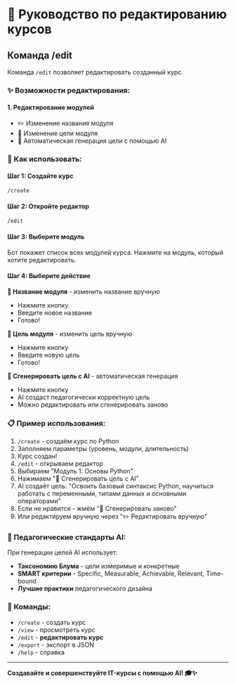 # 📝 Руководство по редактированию курсов

## Команда /edit

Команда `/edit` позволяет редактировать созданный курс.

### ✨ Возможности редактирования:

#### 1. **Редактирование модулей**
- ✏️ Изменение названия модуля
- 🎯 Изменение цели модуля
- 🤖 Автоматическая генерация цели с помощью AI

### 🔧 Как использовать:

#### Шаг 1: Создайте курс
```
/create
```

#### Шаг 2: Откройте редактор
```
/edit
```

#### Шаг 3: Выберите модуль
Бот покажет список всех модулей курса. Нажмите на модуль, который хотите редактировать.

#### Шаг 4: Выберите действие

**📝 Название модуля** - изменить название вручную
- Нажмите кнопку
- Введите новое название
- Готово!

**🎯 Цель модуля** - изменить цель вручную
- Нажмите кнопку
- Введите новую цель
- Готово!

**🤖 Сгенерировать цель с AI** - автоматическая генерация
- Нажмите кнопку
- AI создаст педагогически корректную цель
- Можно редактировать или сгенерировать заново

### 📋 Пример использования:

1. `/create` - создаём курс по Python
2. Заполняем параметры (уровень, модули, длительность)
3. Курс создан!
4. `/edit` - открываем редактор
5. Выбираем "Модуль 1: Основы Python"
6. Нажимаем "🤖 Сгенерировать цель с AI"
7. AI создаёт цель: "Освоить базовый синтаксис Python, научиться работать с переменными, типами данных и основными операторами"
8. Если не нравится - жмём "🔄 Сгенерировать заново"
9. Или редактируем вручную через "✏️ Редактировать вручную"

### 🎯 Педагогические стандарты AI:

При генерации целей AI использует:
- **Таксономию Блума** - цели измеримые и конкретные
- **SMART критерии** - Specific, Measurable, Achievable, Relevant, Time-bound
- **Лучшие практики** педагогического дизайна

### 🚀 Команды:

- `/create` - создать курс
- `/view` - просмотреть курс
- `/edit` - **редактировать курс**
- `/export` - экспорт в JSON
- `/help` - справка

---

**Создавайте и совершенствуйте IT-курсы с помощью AI! 🎓✨**

